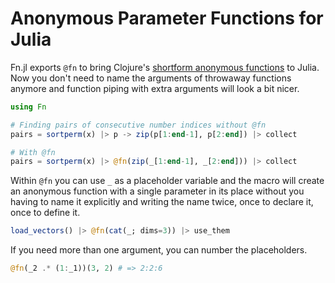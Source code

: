 # Anonymous Parameter Functions for Julia

Fn.jl exports `@fn` to bring Clojure's [shortform anonymous
functions](https://clojure.org/guides/learn/functions#_anonymous_function_syntax) to
Julia. Now you don't need to name the arguments of throwaway functions anymore and
function piping with extra arguments will look a bit nicer.

```julia
using Fn

# Finding pairs of consecutive number indices without @fn
pairs = sortperm(x) |> p -> zip(p[1:end-1], p[2:end]) |> collect

# With @fn
pairs = sortperm(x) |> @fn(zip(_[1:end-1], _[2:end])) |> collect
```

Within `@fn` you can use `_` as a placeholder variable and the macro will create an
anonymous function with a single parameter in its place without you having to name it
explicitly and writing the name twice, once to declare it, once to define it.

```julia
load_vectors() |> @fn(cat(_; dims=3)) |> use_them
```

If you need more than one argument, you can number the placeholders.

```julia
@fn(_2 .* (1:_1))(3, 2) # => 2:2:6
```
